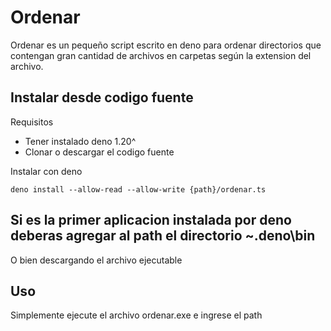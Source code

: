 # Ordenar
Ordenar es un pequeño script escrito en deno para ordenar directorios que contengan gran cantidad de archivos en carpetas según la extension del archivo.

## Instalar desde codigo fuente
Requisitos
* Tener instalado deno 1.20^
* Clonar o descargar el codigo fuente

Instalar con deno
```
deno install --allow-read --allow-write {path}/ordenar.ts
```

Si es la primer aplicacion instalada por deno deberas agregar al path el directorio ~\.deno\bin
------------------------------------------------------------------------------------------------

O bien descargando el archivo ejecutable

## Uso
Simplemente ejecute el archivo ordenar.exe e ingrese el path
